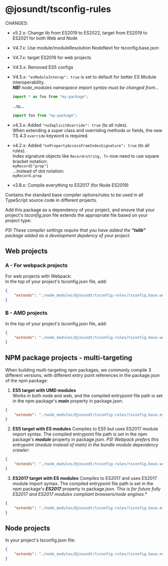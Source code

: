 # @josundt/tsconfig-rules

CHANGES:
- v5.2.x:   Change lib from ES2019 to ES2022, target from ES2019 to ES2021 for both Web and Node
- V4.7.x:   Use module/moduleResolution NodeNext for tsconfig.base.json
- V4.7.x:   target ES2019 for web projects
- V4.5.x:   Removed ES5 configs
- V4.5.x:   `"esModuleInterop": true` is set to default for better ES Module interoperability.  
            ___NB!__ node_modules namespace import syntax must be changed from..._
    ```javascript
    import * as foo from "my-package";
    ```
    ...to...
    ```javascript
    import foo from "my-package";
    ```

             
- v4.3.x:   Added `"noImplicitOverride": true` (to all rules).  
            When extending a super class and overriding methods or fields, the new TS 4.3 `override` keyword is required.

- v4.2.x:   Added `"noPropertyAccessFromIndexSignature": true` (to all rules).  
            Index signature objects like `Record<string, T>` now need to use square bracket notation:  
            `myRecord["prop"]`  
            ...instead of dot notation:  
            `myRecord.prop`

- v3.8.x:   Compile everything to ES2017 (for Node ES2019)

Contains the standard base compiler options/rules to be used in all TypeScript source code in different projects.

Add this package as a dependency of your project, and ensure that your project's *tsconfig.json* file extends the appropriate
file based on your project type:

*PS! These compiler settings require that you have added the **"tslib"** package added as a development depdency of your project.*

## Web projects

### A - For webpack projects
For web projects with Webpack:  
In the top of your project's tsconfig.json file, add:
```json
{
    "extends": "./node_modules/@josundt/tsconfig-rules/tsconfig.base.web.esm.json"
}
```

### B - AMD projects
In the top of your project's tsconfig.json file, add:
```json
{
    "extends": "./node_modules/@josundt/tsconfig-rules/tsconfig.base.web.amd.json"
}
```

## NPM package projects - multi-targeting
When building multi-targeting npm packages, we commonly compile 3 different versions, with different entry point references in the package.json of the npm package:

1.  **ES5 target with UMD modules**  
Works in both node and web, and the  compiled entrypoint file path is set in the npm package's ***main*** property in package.json:
```json
{
    "extends": "./node_modules/@josundt/tsconfig-rules/tsconfig.base.es5.umd.json"
}
```

2. **ES5 target with ES modules**
Compiles to ES5 but uses ES2017 module import syntax. The compiled entrypoint file path is set in the npm package's ***module*** property in package.json. *PS! Webpack prefers this entrypoint (module instead of main) in the bundle module dependency crawler*:
```json
{
    "extends": "./node_modules/@josundt/tsconfig-rules/tsconfig.base.web.esm.json"
}
```

3. **ES2017 target with ES modules**
Compiles to ES2017 and uses ES2017 module import syntax. The compiled entrypoint file path is set in the npm package's ***ES2017*** property in package.json. *This is for future fully ES2017 and ES2017 modules compliant browsers/node engines.**
```json
{
    "extends": "./node_modules/@josundt/tsconfig-rules/tsconfig.base.es2017.esm.json"
}
```

## Node projects

In your project's tsconfig.json file:
```json
{
    "extends": "./node_modules/@josundt/tsconfig-rules/tsconfig.base.node.json"
}
```